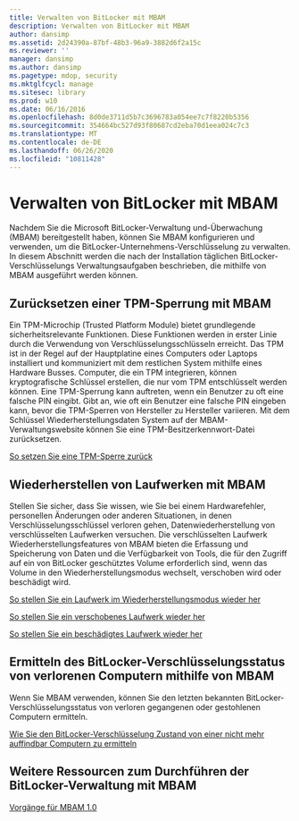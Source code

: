 ```yaml
---
title: Verwalten von BitLocker mit MBAM
description: Verwalten von BitLocker mit MBAM
author: dansimp
ms.assetid: 2d24390a-87bf-48b3-96a9-3882d6f2a15c
ms.reviewer: ''
manager: dansimp
ms.author: dansimp
ms.pagetype: mdop, security
ms.mktglfcycl: manage
ms.sitesec: library
ms.prod: w10
ms.date: 06/16/2016
ms.openlocfilehash: 8d0de3711d5b7c3696783a054ee7c7f8220b5356
ms.sourcegitcommit: 354664bc527d93f80687cd2eba70d1eea024c7c3
ms.translationtype: MT
ms.contentlocale: de-DE
ms.lasthandoff: 06/26/2020
ms.locfileid: "10811428"
---
```

# Verwalten von BitLocker mit MBAM


Nachdem Sie die Microsoft BitLocker-Verwaltung und-Überwachung (MBAM) bereitgestellt haben, können Sie MBAM konfigurieren und verwenden, um die BitLocker-Unternehmens-Verschlüsselung zu verwalten. In diesem Abschnitt werden die nach der Installation täglichen BitLocker-Verschlüsselungs Verwaltungsaufgaben beschrieben, die mithilfe von MBAM ausgeführt werden können.

## Zurücksetzen einer TPM-Sperrung mit MBAM


Ein TPM-Microchip (Trusted Platform Module) bietet grundlegende sicherheitsrelevante Funktionen. Diese Funktionen werden in erster Linie durch die Verwendung von Verschlüsselungsschlüsseln erreicht. Das TPM ist in der Regel auf der Hauptplatine eines Computers oder Laptops installiert und kommuniziert mit dem restlichen System mithilfe eines Hardware Busses. Computer, die ein TPM integrieren, können kryptografische Schlüssel erstellen, die nur vom TPM entschlüsselt werden können. Eine TPM-Sperrung kann auftreten, wenn ein Benutzer zu oft eine falsche PIN eingibt. Gibt an, wie oft ein Benutzer eine falsche PIN eingeben kann, bevor die TPM-Sperren von Hersteller zu Hersteller variieren. Mit dem Schlüssel Wiederherstellungsdaten System auf der MBAM-Verwaltungswebsite können Sie eine TPM-Besitzerkennwort-Datei zurücksetzen.

[So setzen Sie eine TPM-Sperre zurück](how-to-reset-a-tpm-lockout-mbam-1.md)

## Wiederherstellen von Laufwerken mit MBAM


Stellen Sie sicher, dass Sie wissen, wie Sie bei einem Hardwarefehler, personellen Änderungen oder anderen Situationen, in denen Verschlüsselungsschlüssel verloren gehen, Datenwiederherstellung von verschlüsselten Laufwerken versuchen. Die verschlüsselten Laufwerk Wiederherstellungsfeatures von MBAM bieten die Erfassung und Speicherung von Daten und die Verfügbarkeit von Tools, die für den Zugriff auf ein von BitLocker geschütztes Volume erforderlich sind, wenn das Volume in den Wiederherstellungsmodus wechselt, verschoben wird oder beschädigt wird.

[So stellen Sie ein Laufwerk im Wiederherstellungsmodus wieder her](how-to-recover-a-drive-in-recovery-mode-mbam-1.md)

[So stellen Sie ein verschobenes Laufwerk wieder her](how-to-recover-a-moved-drive-mbam-1.md)

[So stellen Sie ein beschädigtes Laufwerk wieder her](how-to-recover-a-corrupted-drive-mbam-1.md)

## Ermitteln des BitLocker-Verschlüsselungsstatus von verlorenen Computern mithilfe von MBAM


Wenn Sie MBAM verwenden, können Sie den letzten bekannten BitLocker-Verschlüsselungsstatus von verloren gegangenen oder gestohlenen Computern ermitteln.

[Wie Sie den BitLocker-Verschlüsselung Zustand von einer nicht mehr auffindbar Computern zu ermitteln](how-to-determine-the-bitlocker-encryption-state-of-a-lost-computers-mbam-1.md)

## Weitere Ressourcen zum Durchführen der BitLocker-Verwaltung mit MBAM


[Vorgänge für MBAM 1.0](operations-for-mbam-10.md)

 

 





